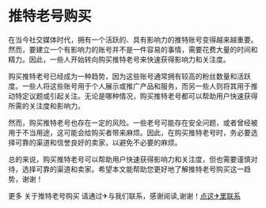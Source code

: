 # 推特老号购买

在当今社交媒体时代，拥有一个活跃的、具有影响力的推特账号变得越来越重要。然而，要建立一个有影响力的账号并不是一件容易的事情，需要花费大量的时间和精力。因此，一些人开始转向购买推特老号来快速获得影响力和关注度。

购买推特老号已经成为一种趋势，因为这些账号通常拥有较高的粉丝数量和活跃度。一些人将这些账号用于个人展示或推广产品和服务，而另一些人则将其用于推动特定议题或引起关注。无论是哪种情况，购买推特老号都可以帮助用户快速获得所需的关注度和影响力。

然而，购买推特老号也存在一定的风险。一些老号可能存在安全问题，或者曾经被用于不当用途，这可能会给购买者带来麻烦。因此，在购买推特老号时，务必要选择可靠的渠道和信誉良好的卖家，以避免不必要的麻烦。

总的来说，购买推特老号可以帮助用户快速获得影响力和关注度，但也需要谨慎对待，选择可靠的渠道和卖家。希望本文能帮助您更好地了解推特老号购买这一趋势，谢谢！

更多 关于推特老号购买 请通过✈与我们联系，感谢阅读,谢谢！[点这✈里联系](https://www.k02.cc)